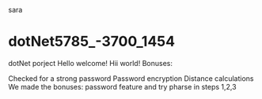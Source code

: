 sara 
# dotNet5785_-3700_1454
dotNet porject 
Hello welcome!
Hii world! 
Bonuses:

Checked for a strong password
Password encryption
Distance calculations
We made the bonuses: password feature and try pharse in steps 1,2,3